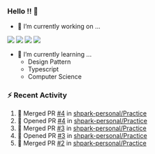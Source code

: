 ### Hello !! 👋

- 🔭 I’m currently working on ...

<img src="https://img.shields.io/badge/Python-83B81A?style=flat-square&logo=Python&logoColor=white"/></a> 
<img src="https://img.shields.io/badge/React-1AB7EA?style=flat-square&logo=react&logoColor=white"/></a>
<img src="https://img.shields.io/badge/TS-3178C6?style=flat-square&logo=typescript&logoColor=white"/></a>
<img src="https://img.shields.io/badge/Csharp-239120?style=flat-square&logo=csharp&logoColor=white"/></a>


- 🌱 I’m currently learning ...
  * Design Pattern
  * Typescript
  * Computer Science

### :zap: Recent Activity

<!--START_SECTION:activity-->
1. 🎉 Merged PR [#4](https://github.com/shpark-personal/Practice/pull/4) in [shpark-personal/Practice](https://github.com/shpark-personal/Practice)
2. 💪 Opened PR [#4](https://github.com/shpark-personal/Practice/pull/4) in [shpark-personal/Practice](https://github.com/shpark-personal/Practice)
3. 🎉 Merged PR [#3](https://github.com/shpark-personal/Practice/pull/3) in [shpark-personal/Practice](https://github.com/shpark-personal/Practice)
4. 💪 Opened PR [#3](https://github.com/shpark-personal/Practice/pull/3) in [shpark-personal/Practice](https://github.com/shpark-personal/Practice)
5. 🎉 Merged PR [#2](https://github.com/shpark-personal/Practice/pull/2) in [shpark-personal/Practice](https://github.com/shpark-personal/Practice)
<!--END_SECTION:activity-->

<!--
**shpark-personal/shpark-personal** is a ✨ _special_ ✨ repository because its `README.md` (this file) appears on your GitHub profile.

Here are some ideas to get you started:

- 🔭 I’m currently working on ...
- 🌱 I’m currently learning ...
- 👯 I’m looking to collaborate on ...
- 🤔 I’m looking for help with ...
- 💬 Ask me about ...
- 📫 How to reach me: ...
- 😄 Pronouns: ...
- ⚡ Fun fact: ...
-->
